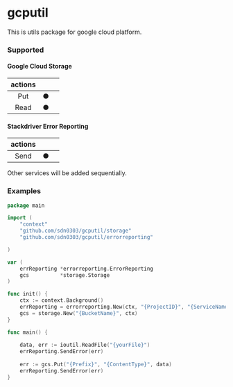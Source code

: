 # gcputil
This is utils package for google cloud platform.

### Supported
#### Google Cloud Storage
| actions |    |    |
|:-------:|:--:|:--:|
| Put     | ●  |    |
| Read    | ●  |    |

#### Stackdriver Error Reporting
| actions |    |    |
|:-------:|:--:|:--:|
| Send    | ●  |    |

Other services will be added sequentially.

### Examples
```go
package main

import (
	"context"
	"github.com/sdn0303/gcputil/storage"
	"github.com/sdn0303/gcputil/errorreporting"

)

var (
	errReporting *errorreporting.ErrorReporting
	gcs          *storage.Storage
)

func init() {
	ctx := context.Background()
	errReporting = errorreporting.New(ctx, "{ProjectID}", "{ServiceName}")
	gcs = storage.New("{BucketName}", ctx)
}

func main() {
	
	data, err := ioutil.ReadFile("{yourFile}")
	errReporting.SendError(err)
	
	err := gcs.Put("{Prefix}", "{ContentType}", data)
	errReporting.SendError(err)
}
```